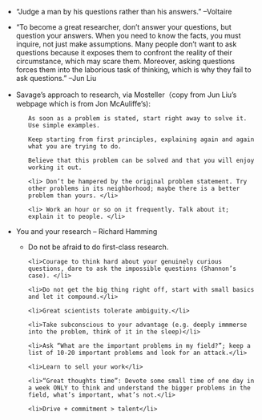 * “Judge a man by his questions rather than his answers.” –Voltaire

* “To become a great researcher, don’t answer your questions, but question your answers. When you need to know the facts, you must inquire, not just make assumptions. Many people don’t want to ask questions because it exposes them to confront the reality of their circumstance, which may scare them. Moreover, asking questions forces them into the laborious task of thinking, which is why they fail to ask questions.” –Jun Liu

<ul> 
  <li>Savage’s approach to research, via Mosteller（copy from Jun Liu’s webpage which is from Jon McAuliffe’s):</li>
  <ul>

    As soon as a problem is stated, start right away to solve it. Use simple examples.

    Keep starting from first principles, explaining again and again what you are trying to do.

    Believe that this problem can be solved and that you will enjoy working it out. 

    <li> Don’t be hampered by the original problem statement. Try other problems in its neighborhood; maybe there is a better problem than yours. </li>

    <li> Work an hour or so on it frequently. Talk about it; explain it to people. </li>
  </ul>
</ul>

<ul>
  <li>You and your research – Richard Hamming</li>
  <ul>
    <li>Do not be afraid to do first-class research.</li>

    <li>Courage to think hard about your genuinely curious questions, dare to ask the impossible questions (Shannon’s case). </li>

    <li>Do not get the big thing right off, start with small basics and let it compound.</li>

    <li>Great scientists tolerate ambiguity.</li>

    <li>Take subconscious to your advantage (e.g. deeply immmerse into the problem, think of it in the sleep)</li>

    <li>Ask “What are the important problems in my field?”; keep a list of 10-20 important problems and look for an attack.</li>

    <li>Learn to sell your work</li>
    
    <li>“Great thoughts time”: Devote some small time of one day in a week ONLY to think and understand the bigger problems in the field, what’s important, what’s not.</li>

    <li>Drive + commitment > talent</li>
  </ul>
</ul>
